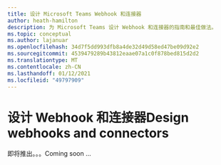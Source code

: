 ```yaml
---
title: 设计 Microsoft Teams Webhook 和连接器
author: heath-hamilton
description: 为 Microsoft Teams 设计 Webhook 和连接器的指南和最佳做法。
ms.topic: conceptual
ms.author: lajanuar
ms.openlocfilehash: 34d7f5dd993dfb8a4de32d49d58ed47be09d92e2
ms.sourcegitcommit: 4539479289b43812eaae07a1c0f878bed815d2d2
ms.translationtype: MT
ms.contentlocale: zh-CN
ms.lasthandoff: 01/12/2021
ms.locfileid: "49797909"
---
```

# <a name="design-webhooks-and-connectors"></a><span data-ttu-id="868a4-103">设计 Webhook 和连接器</span><span class="sxs-lookup"><span data-stu-id="868a4-103">Design webhooks and connectors</span></span>

<span data-ttu-id="868a4-104">即将推出。。。</span><span class="sxs-lookup"><span data-stu-id="868a4-104">Coming soon ...</span></span>
